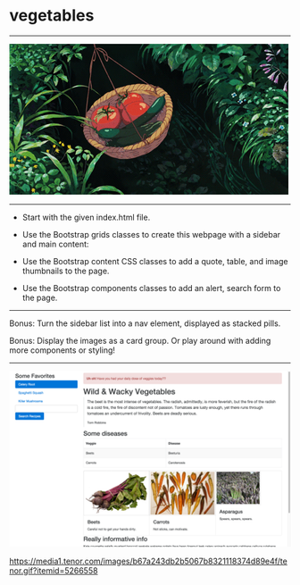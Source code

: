 # vegetables

---

![veg.gif](veg.gif)

---

- Start with the given index.html file.

- Use the Bootstrap grids classes to create this webpage with a sidebar and main content:

- Use the Bootstrap content CSS classes to add a quote, table, and image thumbnails to the page.

- Use the Bootstrap components classes to add an alert, search form to the page.

---

Bonus: Turn the sidebar list into a nav element, displayed as stacked pills.

Bonus: Display the images as a card group. Or play around with adding more components or styling!

---

![finished.png](finished.png)

https://media1.tenor.com/images/b67a243db2b5067b8321118374d89e4f/tenor.gif?itemid=5266558
